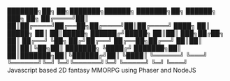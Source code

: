 ███████╗██╗   ██╗███████╗██████╗ ███████╗██╗ ██████╗ ███╗   ██╗
██╔════╝██║   ██║██╔════╝██╔══██╗██╔════╝██║██╔════╝ ████╗  ██║
█████╗  ██║   ██║█████╗  ██████╔╝█████╗  ██║██║  ███╗██╔██╗ ██║
██╔══╝  ╚██╗ ██╔╝██╔══╝  ██╔══██╗██╔══╝  ██║██║   ██║██║╚██╗██║
███████╗ ╚████╔╝ ███████╗██║  ██║███████╗██║╚██████╔╝██║ ╚████║
╚══════╝  ╚═══╝  ╚══════╝╚═╝  ╚═╝╚══════╝╚═╝ ╚═════╝ ╚═╝  ╚═══╝                                                 
Javascript based 2D fantasy MMORPG using Phaser and NodeJS
